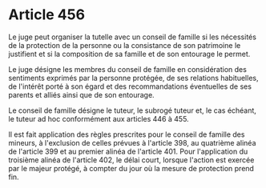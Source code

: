# Article 456

Le juge peut organiser la tutelle avec un conseil de famille si les nécessités de la protection de la personne ou la consistance de son patrimoine le justifient et si la composition de sa famille et de son entourage le permet.

Le juge désigne les membres du conseil de famille en considération des sentiments exprimés par la personne protégée, de ses relations habituelles, de l'intérêt porté à son égard et des recommandations éventuelles de ses parents et alliés ainsi que de son entourage.

Le conseil de famille désigne le tuteur, le subrogé tuteur et, le cas échéant, le tuteur ad hoc conformément aux articles 446 à 455.

Il est fait application des règles prescrites pour le conseil de famille des mineurs, à l'exclusion de celles prévues à l'article 398, au quatrième alinéa de l'article 399 et au premier alinéa de l'article 401. Pour l'application du troisième alinéa de l'article 402, le délai court, lorsque l'action est exercée par le majeur protégé, à compter du jour où la mesure de protection prend fin.
